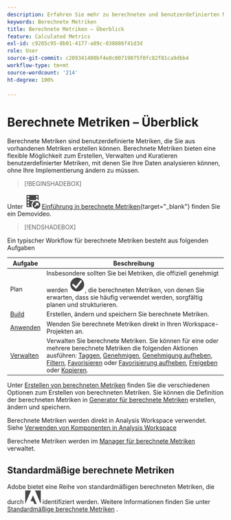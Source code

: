 ```yaml
---
description: Erfahren Sie mehr zu berechneten und benutzerdefinierten Metriken, die Sie aus vorhandenen Metriken erstellen können.
keywords: Berechnete Metriken
title: Berechnete Metriken – Überblick
feature: Calculated Metrics
exl-id: c9205c95-8b01-4177-a89c-038886f41d3d
role: User
source-git-commit: c209341400bf4e0c00719075f0fc82f81ca9dbb4
workflow-type: tm+mt
source-wordcount: '214'
ht-degree: 100%

---
```


# Berechnete Metriken – Überblick

Berechnete Metriken sind benutzerdefinierte Metriken, die Sie aus vorhandenen Metriken erstellen können. Berechnete Metriken bieten eine flexible Möglichkeit zum Erstellen, Verwalten und Kuratieren benutzerdefinierter Metriken, mit denen Sie Ihre Daten analysieren können, ohne Ihre Implementierung ändern zu müssen.



>[!BEGINSHADEBOX]

Unter ![VideoCheckedOut](/help/assets/icons/VideoCheckedOut.svg) [Einführung in berechnete Metriken](https://video.tv.adobe.com/v/33672/?quality=12&learn=on&captions=ger){target="_blank"} finden Sie ein Demovideo.

>[!ENDSHADEBOX]

Ein typischer Workflow für berechnete Metriken besteht aus folgenden Aufgaben

| Aufgabe | Beschreibung |
| --- | --- |
| Plan | Insbesondere sollten Sie bei Metriken, die offiziell genehmigt werden ![CheckmarkCircle](/help/assets/icons/CheckmarkCircle.svg), die berechneten Metriken, von denen Sie erwarten, dass sie häufig verwendet werden, sorgfältig planen und strukturieren. |
| [Build](/help/components/calc-metrics/cm-workflow/cm-build-metrics.md) | Erstellen, ändern und speichern Sie berechnete Metriken. |
| [Anwenden](/help/components/use-components-in-workspace.md) | Wenden Sie berechnete Metriken direkt in Ihren Workspace-Projekten an. |
| [Verwalten](/help/components/calc-metrics/cm-workflow/cm-manager.md) | Verwalten Sie berechnete Metriken. Sie können für eine oder mehrere berechnete Metriken die folgenden Aktionen ausführen: [Taggen](/help/components/calc-metrics/cm-workflow/cm-tagging.md), [Genehmigen](/help/components/calc-metrics/cm-workflow/cm-approving.md), [Genehmigung aufheben](/help/components/calc-metrics/cm-workflow/cm-approving.md), [Filtern](/help/components/calc-metrics/cm-workflow/cm-filter.md), [Favorisieren](/help/components/calc-metrics/cm-workflow/cm-favorite.md) oder [Favorisierung aufheben](/help/components/calc-metrics/cm-workflow/cm-favorite.md), [Freigeben](/help/components/calc-metrics/cm-workflow/cm-sharing.md) oder [Kopieren](/help/components/calc-metrics/cm-workflow/cm-copy.md). |

Unter [Erstellen von berechneten Metriken](/help/components/calc-metrics/cm-workflow/cm-workflow.md) finden Sie die verschiedenen Optionen zum Erstellen von berechneten Metriken. Sie können die Definition der berechneten Metriken in [Generator für berechnete Metriken](cm-workflow/cm-build-metrics.md) erstellen, ändern und speichern.

Berechnete Metriken werden direkt in Analysis Workspace verwendet. Siehe [Verwenden von Komponenten in Analysis Workspace](/help/components/use-components-in-workspace.md)

Berechnete Metriken werden im [Manager für berechnete Metriken](cm-workflow/cm-manager.md) verwaltet.

## Standardmäßige berechnete Metriken

Adobe bietet eine Reihe von standardmäßigen berechneten Metriken, die durch ![kleines Adobe-Logo](/help/assets/icons/AdobeLogoSmall.svg) identifiziert werden. Weitere Informationen finden Sie unter [Standardmäßige berechnete Metriken](/help/components/calc-metrics/default-calcmetrics.md) .
